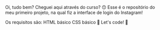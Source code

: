 Oi, tudo bem? Cheguei aqui através do curso? 🙃
Esse é o repositório do meu primeiro projeto, na qual fiz a interface de login do Instagram!

Os requisitos são:
HTML básico
CSS básico
🚀 Let's code! 🚀

